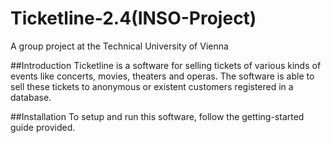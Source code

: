 # Ticketline-2.4(INSO-Project)
A group project at the Technical University of Vienna

##Introduction
Ticketline is a software for selling tickets of various kinds of events like concerts, movies, theaters and operas. The software is able to sell these tickets to anonymous or existent customers registered in a database. 

##Installation
To setup and run this software, follow the getting-started guide provided.
